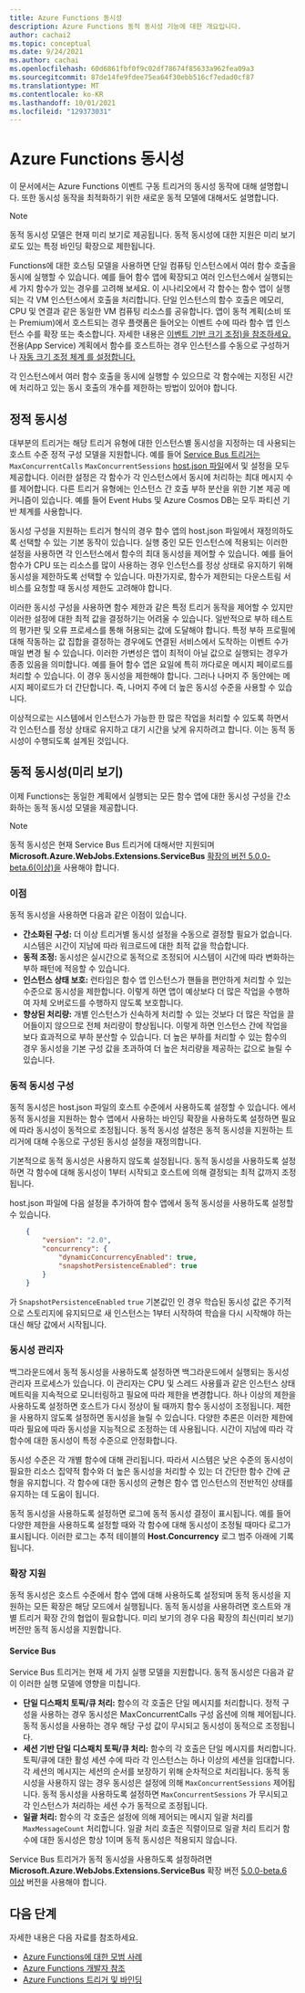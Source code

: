 ```yaml
---
title: Azure Functions 동시성
description: Azure Functions 동적 동시성 기능에 대한 개요입니다.
author: cachai2
ms.topic: conceptual
ms.date: 9/24/2021
ms.author: cachai
ms.openlocfilehash: 60d6861fbf0f9c02df78674f85633a962fea09a3
ms.sourcegitcommit: 87de14fe9fdee75ea64f30ebb516cf7edad0cf87
ms.translationtype: MT
ms.contentlocale: ko-KR
ms.lasthandoff: 10/01/2021
ms.locfileid: "129373031"
---
```

# <a name="concurrency-in-azure-functions"></a>Azure Functions 동시성

이 문서에서는 Azure Functions 이벤트 구동 트리거의 동시성 동작에 대해 설명합니다. 또한 동시성 동작을 최적화하기 위한 새로운 동적 모델에 대해서도 설명합니다. 

>[!NOTE]
>동적 동시성 모델은 현재 미리 보기로 제공됩니다. 동적 동시성에 대한 지원은 미리 보기로도 있는 특정 바인딩 확장으로 제한됩니다.  

Functions에 대한 호스팅 모델을 사용하면 단일 컴퓨팅 인스턴스에서 여러 함수 호출을 동시에 실행할 수 있습니다. 예를 들어 함수 앱에 확장되고 여러 인스턴스에서 실행되는 세 가지 함수가 있는 경우를 고려해 보세요. 이 시나리오에서 각 함수는 함수 앱이 실행되는 각 VM 인스턴스에서 호출을 처리합니다. 단일 인스턴스의 함수 호출은 메모리, CPU 및 연결과 같은 동일한 VM 컴퓨팅 리소스를 공유합니다. 앱이 동적 계획(소비 또는 Premium)에서 호스트되는 경우 플랫폼은 들어오는 이벤트 수에 따라 함수 앱 인스턴스 수를 확장 또는 축소합니다. 자세한 내용은 [이벤트 기반 크기 조정)을 참조하세요.](./Event-Driven-Scaling.md) 전용(App Service) 계획에서 함수를 호스트하는 경우 인스턴스를 수동으로 구성하거나 [자동 크기 조정 체계 를 설정합니다.](dedicated-plan.md#scaling)

각 인스턴스에서 여러 함수 호출을 동시에 실행할 수 있으므로 각 함수에는 지정된 시간에 처리하고 있는 동시 호출의 개수를 제한하는 방법이 있어야 합니다.

## <a name="static-concurrency"></a>정적 동시성

대부분의 트리거는 해당 트리거 유형에 대한 인스턴스별 동시성을 지정하는 데 사용되는 호스트 수준 정적 구성 모델을 지원합니다. 예를 들어 [Service Bus 트리거는](./functions-bindings-service-bus-trigger.md) `MaxConcurrentCalls` `MaxConcurrentSessions` [host.json 파일](functions-host-json.md)에서 및 설정을 모두 제공합니다. 이러한 설정은 각 함수가 각 인스턴스에서 동시에 처리하는 최대 메시지 수를 제어합니다. 다른 트리거 유형에는 인스턴스 간 호출 부하 분산을 위한 기본 제공 메커니즘이 있습니다. 예를 들어 Event Hubs 및 Azure Cosmos DB는 모두 파티션 기반 체계를 사용합니다. 

동시성 구성을 지원하는 트리거 형식의 경우 함수 앱의 host.json 파일에서 재정의하도록 선택할 수 있는 기본 동작이 있습니다. 실행 중인 모든 인스턴스에 적용되는 이러한 설정을 사용하면 각 인스턴스에서 함수의 최대 동시성을 제어할 수 있습니다. 예를 들어 함수가 CPU 또는 리소스를 많이 사용하는 경우 인스턴스를 정상 상태로 유지하기 위해 동시성을 제한하도록 선택할 수 있습니다. 마찬가지로, 함수가 제한되는 다운스트림 서비스를 요청할 때 동시성 제한도 고려해야 합니다. 

이러한 동시성 구성을 사용하면 함수 제한과 같은 특정 트리거 동작을 제어할 수 있지만 이러한 설정에 대한 최적 값을 결정하기는 어려울 수 있습니다. 일반적으로 부하 테스트의 평가판 및 오류 프로세스를 통해 허용되는 값에 도달해야 합니다. 특정 부하 프로필에 대해 작동하는 값 집합을 결정하는 경우에도 연결된 서비스에서 도착하는 이벤트 수가 매일 변경 될 수 있습니다. 이러한 가변성은 앱이 최적이 아닐 값으로 실행되는 경우가 종종 있음을 의미합니다. 예를 들어 함수 앱은 요일에 특히 까다로운 메시지 페이로드를 처리할 수 있습니다. 이 경우 동시성을 제한해야 합니다. 그러나 나머지 주 동안에는 메시지 페이로드가 더 간단합니다. 즉, 나머지 주에 더 높은 동시성 수준을 사용할 수 있습니다. 

이상적으로는 시스템에서 인스턴스가 가능한 한 많은 작업을 처리할 수 있도록 하면서 각 인스턴스를 정상 상태로 유지하고 대기 시간을 낮게 유지하려고 합니다. 이는 동적 동시성이 수행되도록 설계된 것입니다.

## <a name="dynamic-concurrency-preview"></a>동적 동시성(미리 보기)

이제 Functions는 동일한 계획에서 실행되는 모든 함수 앱에 대한 동시성 구성을 간소화하는 동적 동시성 모델을 제공합니다. 

> [!NOTE]
> 동적 동시성은 현재 Service Bus 트리거에 대해서만 지원되며 **Microsoft.Azure.WebJobs.Extensions.ServiceBus** [확장의 버전 5.0.0-beta.6(이상)을](https://www.nuget.org/packages/Microsoft.Azure.WebJobs.Extensions.ServiceBus/5.0.0-beta.6) 사용해야 합니다.

### <a name="benefits"></a>이점

동적 동시성을 사용하면 다음과 같은 이점이 있습니다. 

- **간소화된 구성:** 더 이상 트리거별 동시성 설정을 수동으로 결정할 필요가 없습니다. 시스템은 시간이 지남에 따라 워크로드에 대한 최적 값을 학습합니다. 
- **동적 조정:** 동시성은 실시간으로 동적으로 조정되어 시스템이 시간에 따라 변화하는 부하 패턴에 적응할 수 있습니다. 
- **인스턴스 상태 보호:** 런타임은 함수 앱 인스턴스가 핸들을 편안하게 처리할 수 있는 수준으로 동시성을 제한합니다. 이렇게 하면 앱이 예상보다 더 많은 작업을 수행하여 자체 오버로드를 수행하지 않도록 보호합니다. 
- **향상된 처리량:** 개별 인스턴스가 신속하게 처리할 수 있는 것보다 더 많은 작업을 끌어들이지 않으므로 전체 처리량이 향상됩니다. 이렇게 하면 인스턴스 간에 작업을 보다 효과적으로 부하 분산할 수 있습니다. 더 높은 부하를 처리할 수 있는 함수의 경우 동시성을 기본 구성 값을 초과하여 더 높은 처리량을 제공하는 값으로 늘릴 수 있습니다.

### <a name="dynamic-concurrency-configuration"></a>동적 동시성 구성

동적 동시성은 host.json 파일의 호스트 수준에서 사용하도록 설정할 수 있습니다. 에서 동적 동시성을 지원하는 함수 앱에서 사용하는 바인딩 확장을 사용하도록 설정하면 필요에 따라 동시성이 동적으로 조정됩니다. 동적 동시성 설정은 동적 동시성을 지원하는 트리거에 대해 수동으로 구성된 동시성 설정을 재정의합니다. 

기본적으로 동적 동시성은 사용하지 않도록 설정됩니다. 동적 동시성을 사용하도록 설정하면 각 함수에 대해 동시성이 1부터 시작되고 호스트에 의해 결정되는 최적 값까지 조정됩니다.

host.json 파일에 다음 설정을 추가하여 함수 앱에서 동적 동시성을 사용하도록 설정할 수 있습니다. 

```json
    { 
        "version": "2.0", 
        "concurrency": { 
            "dynamicConcurrencyEnabled": true, 
            "snapshotPersistenceEnabled": true 
        } 
    } 
```

 가 `SnapshotPersistenceEnabled` `true` 기본값인 인 경우 학습된 동시성 값은 주기적으로 스토리지에 유지되므로 새 인스턴스는 1부터 시작하여 학습을 다시 시작해야 하는 대신 해당 값에서 시작됩니다. 

### <a name="concurrency-manager"></a>동시성 관리자 

백그라운드에서 동적 동시성을 사용하도록 설정하면 백그라운드에서 실행되는 동시성 관리자 프로세스가 있습니다. 이 관리자는 CPU 및 스레드 사용률과 같은 인스턴스 상태 메트릭을 지속적으로 모니터링하고 필요에 따라 제한을 변경합니다. 하나 이상의 제한을 사용하도록 설정하면 호스트가 다시 정상이 될 때까지 함수 동시성이 조정됩니다. 제한을 사용하지 않도록 설정하면 동시성을 늘릴 수 있습니다. 다양한 추론은 이러한 제한에 따라 필요에 따라 동시성을 지능적으로 조정하는 데 사용됩니다. 시간이 지남에 따라 각 함수에 대한 동시성이 특정 수준으로 안정화합니다. 

동시성 수준은 각 개별 함수에 대해 관리됩니다. 따라서 시스템은 낮은 수준의 동시성이 필요한 리소스 집약적 함수와 더 높은 동시성을 처리할 수 있는 더 간단한 함수 간에 균형을 유지합니다. 각 함수에 대한 동시성의 균형은 함수 앱 인스턴스의 전반적인 상태를 유지하는 데 도움이 됩니다.  

동적 동시성을 사용하도록 설정하면 로그에 동적 동시성 결정이 표시됩니다. 예를 들어 다양한 제한을 사용하도록 설정할 때와 각 함수에 대해 동시성이 조정될 때마다 로그가 표시됩니다. 이러한 로그는 추적 테이블의 **Host.Concurrency** 로그 범주 아래에 기록됩니다. 

### <a name="extension-support"></a>확장 지원 

동적 동시성은 호스트 수준에서 함수 앱에 대해 사용하도록 설정되며 동적 동시성을 지원하는 모든 확장은 해당 모드에서 실행됩니다. 동적 동시성을 사용하려면 호스트와 개별 트리거 확장 간의 협업이 필요합니다. 미리 보기의 경우 다음 확장의 최신(미리 보기) 버전만 동적 동시성을 지원합니다.

#### <a name="service-bus"></a>Service Bus 

Service Bus 트리거는 현재 세 가지 실행 모델을 지원합니다. 동적 동시성은 다음과 같이 이러한 실행 모델에 영향을 미칩니다.
 
- **단일 디스패치 토픽/큐 처리:** 함수의 각 호출은 단일 메시지를 처리합니다. 정적 구성을 사용하는 경우 동시성은 MaxConcurrentCalls 구성 옵션에 의해 제어됩니다. 동적 동시성을 사용하는 경우 해당 구성 값이 무시되고 동시성이 동적으로 조정됩니다. 
- **세션 기반 단일 디스패치 토픽/큐 처리:** 함수의 각 호출은 단일 메시지를 처리합니다. 토픽/큐에 대한 활성 세션 수에 따라 각 인스턴스는 하나 이상의 세션을 임대합니다. 각 세션의 메시지는 세션의 순서를 보장하기 위해 순차적으로 처리됩니다. 동적 동시성을 사용하지 않는 경우 동시성은 설정에 의해 `MaxConcurrentSessions` 제어됩니다. 동적 동시성을 사용하도록 설정하면 `MaxConcurrentSessions` 가 무시되고 각 인스턴스가 처리하는 세션 수가 동적으로 조정됩니다. 
- **일괄 처리:** 함수의 각 호출은 설정에 의해 제어되는 메시지 일괄 처리를 `MaxMessageCount` 처리합니다. 일괄 처리 호출은 직렬이므로 일괄 처리 트리거 함수에 대한 동시성은 항상 1이며 동적 동시성은 적용되지 않습니다. 

Service Bus 트리거가 동적 동시성을 사용하도록 설정하려면 **Microsoft.Azure.WebJobs.Extensions.ServiceBus** 확장 버전 [5.0.0-beta.6 이상](https://www.nuget.org/packages/Microsoft.Azure.WebJobs.Extensions.ServiceBus/5.0.0-beta.6) 버전을 사용해야 합니다. 

## <a name="next-steps"></a>다음 단계

자세한 내용은 다음 자료를 참조하세요.

* [Azure Functions에 대한 모범 사례](functions-best-practices.md)
* [Azure Functions 개발자 참조](functions-reference.md)
* [Azure Functions 트리거 및 바인딩](event-driven-scaling.md)